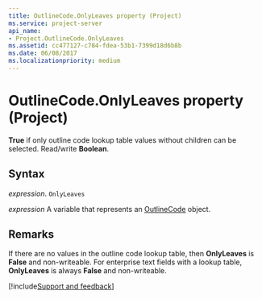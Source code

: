 ```yaml
---
title: OutlineCode.OnlyLeaves property (Project)
ms.service: project-server
api_name:
- Project.OutlineCode.OnlyLeaves
ms.assetid: cc477127-c784-fdea-53b1-7399d18d6b8b
ms.date: 06/08/2017
ms.localizationpriority: medium
---
```



# OutlineCode.OnlyLeaves property (Project)

 **True** if only outline code lookup table values without children can be selected. Read/write **Boolean**.


## Syntax

_expression_. `OnlyLeaves`

_expression_ A variable that represents an [OutlineCode](./Project.OutlineCode.md) object.


## Remarks

If there are no values in the outline code lookup table, then **OnlyLeaves** is **False** and non-writeable. For enterprise text fields with a lookup table, **OnlyLeaves** is always **False** and non-writeable.

[!include[Support and feedback](~/includes/feedback-boilerplate.md)]